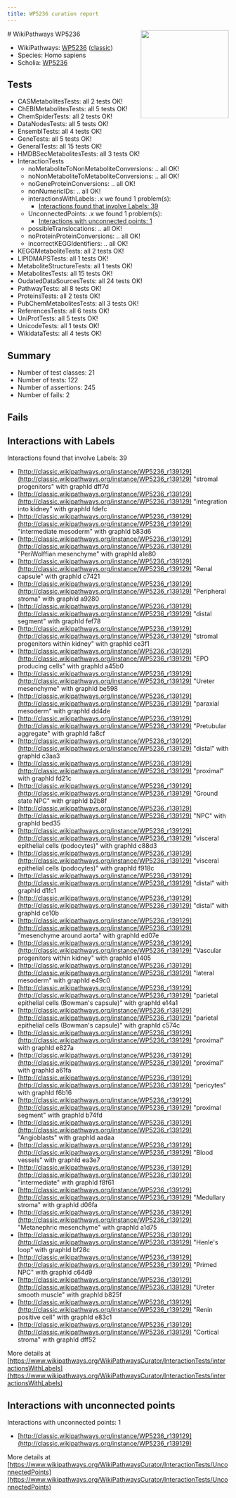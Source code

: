 ```yaml
---
title: WP5236 curation report
---
```


<img style="float: right; width: 200px" src="https://upload.wikimedia.org/wikipedia/commons/thumb/8/83/Wplogo_with_text_500.png/640px-Wplogo_with_text_500.png" />
# WikiPathways WP5236

* WikiPathways: [WP5236](https://wikipathways.org/pathways/WP5236) ([classic](https://classic.wikipathways.org/instance/WP5236))
* Species: Homo sapiens
* Scholia: [WP5236](https://scholia.toolforge.org/wikipathways/WP5236)
## Tests
* CASMetabolitesTests: all 2 tests OK!
* ChEBIMetabolitesTests: all 5 tests OK!
* ChemSpiderTests: all 2 tests OK!
* DataNodesTests: all 5 tests OK!
* EnsemblTests: all 4 tests OK!
* GeneTests: all 5 tests OK!
* GeneralTests: all 15 tests OK!
* HMDBSecMetabolitesTests: all 3 tests OK!
* InteractionTests
    * noMetaboliteToNonMetaboliteConversions: .. all OK!
    * noNonMetaboliteToMetaboliteConversions: .. all OK!
    * noGeneProteinConversions: .. all OK!
    * nonNumericIDs: .. all OK!
    * interactionsWithLabels: .x we found 1 problem(s):
        * [Interactions found that involve Labels: 39](#fe97a8ff)
    * UnconnectedPoints: .x we found 1 problem(s):
        * [Interactions with unconnected points: 1](#35a61ad9)
    * possibleTranslocations: .. all OK!
    * noProteinProteinConversions: .. all OK!
    * incorrectKEGGIdentifiers: .. all OK!
* KEGGMetaboliteTests: all 2 tests OK!
* LIPIDMAPSTests: all 1 tests OK!
* MetaboliteStructureTests: all 1 tests OK!
* MetabolitesTests: all 15 tests OK!
* OudatedDataSourcesTests: all 24 tests OK!
* PathwayTests: all 8 tests OK!
* ProteinsTests: all 2 tests OK!
* PubChemMetabolitesTests: all 3 tests OK!
* ReferencesTests: all 6 tests OK!
* UniProtTests: all 5 tests OK!
* UnicodeTests: all 1 tests OK!
* WikidataTests: all 4 tests OK!


## Summary

* Number of test classes: 21
* Number of tests: 122
* Number of assertions: 245
* Number of fails: 2

## Fails

<a name="fe97a8ff" />

## Interactions with Labels

Interactions found that involve Labels: 39

* [http://classic.wikipathways.org/instance/WP5236_r139129](http://classic.wikipathways.org/instance/WP5236_r139129) "stromal
progenitors" with graphId dff7d
* [http://classic.wikipathways.org/instance/WP5236_r139129](http://classic.wikipathways.org/instance/WP5236_r139129) "integration 
into kidney" with graphId fdefc
* [http://classic.wikipathways.org/instance/WP5236_r139129](http://classic.wikipathways.org/instance/WP5236_r139129) "intermediate
mesoderm" with graphId b83d6
* [http://classic.wikipathways.org/instance/WP5236_r139129](http://classic.wikipathways.org/instance/WP5236_r139129) "PeriWolffian
mesenchyme" with graphId a1e80
* [http://classic.wikipathways.org/instance/WP5236_r139129](http://classic.wikipathways.org/instance/WP5236_r139129) "Renal capsule" with graphId c7421
* [http://classic.wikipathways.org/instance/WP5236_r139129](http://classic.wikipathways.org/instance/WP5236_r139129) "Peripheral stroma" with graphId a9280
* [http://classic.wikipathways.org/instance/WP5236_r139129](http://classic.wikipathways.org/instance/WP5236_r139129) "distal segment" with graphId fef78
* [http://classic.wikipathways.org/instance/WP5236_r139129](http://classic.wikipathways.org/instance/WP5236_r139129) "stromal
progenitors
within kidney" with graphId ce3f1
* [http://classic.wikipathways.org/instance/WP5236_r139129](http://classic.wikipathways.org/instance/WP5236_r139129) "EPO producing
cells" with graphId a45b0
* [http://classic.wikipathways.org/instance/WP5236_r139129](http://classic.wikipathways.org/instance/WP5236_r139129) "Ureter
mesenchyme" with graphId be598
* [http://classic.wikipathways.org/instance/WP5236_r139129](http://classic.wikipathways.org/instance/WP5236_r139129) "paraxial
mesoderm" with graphId dd4de
* [http://classic.wikipathways.org/instance/WP5236_r139129](http://classic.wikipathways.org/instance/WP5236_r139129) "Pretubular
aggregate" with graphId fa8cf
* [http://classic.wikipathways.org/instance/WP5236_r139129](http://classic.wikipathways.org/instance/WP5236_r139129) "distal" with graphId c3aa3
* [http://classic.wikipathways.org/instance/WP5236_r139129](http://classic.wikipathways.org/instance/WP5236_r139129) "proximal" with graphId fd21c
* [http://classic.wikipathways.org/instance/WP5236_r139129](http://classic.wikipathways.org/instance/WP5236_r139129) "Ground state
NPC" with graphId b2b8f
* [http://classic.wikipathways.org/instance/WP5236_r139129](http://classic.wikipathways.org/instance/WP5236_r139129) "NPC" with graphId bed35
* [http://classic.wikipathways.org/instance/WP5236_r139129](http://classic.wikipathways.org/instance/WP5236_r139129) "visceral 
epithelial cells
(podocytes)" with graphId c88d3
* [http://classic.wikipathways.org/instance/WP5236_r139129](http://classic.wikipathways.org/instance/WP5236_r139129) "visceral 
epithelial cells
(podocytes)" with graphId f918c
* [http://classic.wikipathways.org/instance/WP5236_r139129](http://classic.wikipathways.org/instance/WP5236_r139129) "distal" with graphId d1fc1
* [http://classic.wikipathways.org/instance/WP5236_r139129](http://classic.wikipathways.org/instance/WP5236_r139129) "distal" with graphId ce10b
* [http://classic.wikipathways.org/instance/WP5236_r139129](http://classic.wikipathways.org/instance/WP5236_r139129) "mesenchyme
around aorta" with graphId ed07e
* [http://classic.wikipathways.org/instance/WP5236_r139129](http://classic.wikipathways.org/instance/WP5236_r139129) "Vascular progenitors
within kidney" with graphId e1405
* [http://classic.wikipathways.org/instance/WP5236_r139129](http://classic.wikipathways.org/instance/WP5236_r139129) "lateral
mesoderm" with graphId e49c0
* [http://classic.wikipathways.org/instance/WP5236_r139129](http://classic.wikipathways.org/instance/WP5236_r139129) "parietal
epithelial cells
(Bowman's capsule)" with graphId e14a1
* [http://classic.wikipathways.org/instance/WP5236_r139129](http://classic.wikipathways.org/instance/WP5236_r139129) "parietal
epithelial cells
(Bowman's capsule)" with graphId c574c
* [http://classic.wikipathways.org/instance/WP5236_r139129](http://classic.wikipathways.org/instance/WP5236_r139129) "proximal" with graphId e827a
* [http://classic.wikipathways.org/instance/WP5236_r139129](http://classic.wikipathways.org/instance/WP5236_r139129) "proximal" with graphId a61fa
* [http://classic.wikipathways.org/instance/WP5236_r139129](http://classic.wikipathways.org/instance/WP5236_r139129) "pericytes" with graphId f6b16
* [http://classic.wikipathways.org/instance/WP5236_r139129](http://classic.wikipathways.org/instance/WP5236_r139129) "proximal segment" with graphId b74fd
* [http://classic.wikipathways.org/instance/WP5236_r139129](http://classic.wikipathways.org/instance/WP5236_r139129) "Angioblasts" with graphId aadaa
* [http://classic.wikipathways.org/instance/WP5236_r139129](http://classic.wikipathways.org/instance/WP5236_r139129) "Blood vessels" with graphId ea3e7
* [http://classic.wikipathways.org/instance/WP5236_r139129](http://classic.wikipathways.org/instance/WP5236_r139129) "intermediate" with graphId f8f61
* [http://classic.wikipathways.org/instance/WP5236_r139129](http://classic.wikipathways.org/instance/WP5236_r139129) "Medullary stroma" with graphId d06fa
* [http://classic.wikipathways.org/instance/WP5236_r139129](http://classic.wikipathways.org/instance/WP5236_r139129) "Metanephric
mesenchyme" with graphId a1d75
* [http://classic.wikipathways.org/instance/WP5236_r139129](http://classic.wikipathways.org/instance/WP5236_r139129) "Henle's loop" with graphId bf28c
* [http://classic.wikipathways.org/instance/WP5236_r139129](http://classic.wikipathways.org/instance/WP5236_r139129) "Primed
NPC" with graphId c64d9
* [http://classic.wikipathways.org/instance/WP5236_r139129](http://classic.wikipathways.org/instance/WP5236_r139129) "Ureter
smooth muscle" with graphId b825f
* [http://classic.wikipathways.org/instance/WP5236_r139129](http://classic.wikipathways.org/instance/WP5236_r139129) "Renin positive cell" with graphId e83c1
* [http://classic.wikipathways.org/instance/WP5236_r139129](http://classic.wikipathways.org/instance/WP5236_r139129) "Cortical stroma" with graphId dff52


More details at [https://www.wikipathways.org/WikiPathwaysCurator/InteractionTests/interactionsWithLabels](https://www.wikipathways.org/WikiPathwaysCurator/InteractionTests/interactionsWithLabels)

<a name="35a61ad9" />

## Interactions with unconnected points

Interactions with unconnected points: 1

* [http://classic.wikipathways.org/instance/WP5236_r139129](http://classic.wikipathways.org/instance/WP5236_r139129)


More details at [https://www.wikipathways.org/WikiPathwaysCurator/InteractionTests/UnconnectedPoints](https://www.wikipathways.org/WikiPathwaysCurator/InteractionTests/UnconnectedPoints)

